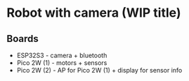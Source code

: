 # Robot with camera (WIP title)

## Boards

- ESP32S3 - camera + bluetooth
- Pico 2W (1) - motors + sensors
- Pico 2W (2) - AP for Pico 2W (1) + display for sensor info


